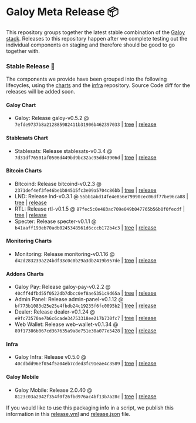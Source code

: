 # Galoy Meta Release 📦

This repository groups together the latest stable combination of the [Galoy stack](https://github.com/GaloyMoney/awesome-galoy#tech-components). 
Releases to this repository happen after we complete testing out the individual components on staging and therefore should be good to go together with.

### Stable Release 🎉

The components we provide have been grouped into the following lifecycles, using the [charts](https://github.com/GaloyMoney/charts) and the [infra](https://github.com/GaloyMoney/galoy-infra) repository. 
Source Code diff for the releases will be added soon.

#### Galoy Chart
- Galoy: Release galoy-v0.5.2 @ `7efde9737b8a212885982411b31906b462397033` | [tree](https://github.com/GaloyMoney/charts/tree/7efde9737b8a212885982411b31906b462397033/charts/galoy) | [release](https://github.com/GaloyMoney/charts/releases/tag/galoy-v0.5.2)

#### Stablesats Chart
- Stablesats: Release stablesats-v0.3.4 @ `7d31df76501af0506d449bd9bc32ac95dd43906d` | [tree](https://github.com/GaloyMoney/charts/tree/7d31df76501af0506d449bd9bc32ac95dd43906d/charts/stablesats) | [release](https://github.com/GaloyMoney/charts/releases/tag/stablesats-v0.3.4)

#### Bitcoin Charts
- Bitcoind: Release bitcoind-v0.2.3 @ `2371def4ef3fe46be1b84515fc3e09a5704c86bb` | [tree](https://github.com/GaloyMoney/charts/tree/2371def4ef3fe46be1b84515fc3e09a5704c86bb/charts/bitcoind) | [release](https://github.com/GaloyMoney/charts/releases/tag/bitcoind-v0.2.3)
- LND: Release lnd-v0.3.1 @ `55bb1abd14fe4e856e79990cec06df77be96ca88` | [tree](https://github.com/GaloyMoney/charts/tree/55bb1abd14fe4e856e79990cec06df77be96ca88/charts/lnd) | [release](https://github.com/GaloyMoney/charts/releases/tag/lnd-v0.3.1)
- RTL: Release rtl-v0.1.5 @ `87fec5c0e483ac709e049b047765b56b0f0fecdf` | [tree](https://github.com/GaloyMoney/charts/tree/87fec5c0e483ac709e049b047765b56b0f0fecdf/charts/rtl) | [release](https://github.com/GaloyMoney/charts/releases/tag/rtl-v0.1.5)
- Specter: Release specter-v0.1.1 @ `b41aaff193eb70adb0245348561d6cccb172b4c3` | [tree](https://github.com/GaloyMoney/charts/tree/b41aaff193eb70adb0245348561d6cccb172b4c3/charts/specter) | [release](https://github.com/GaloyMoney/charts/releases/tag/specter-v0.1.1)

#### Monitoring Charts
- Monitoring: Release monitoring-v0.1.16 @ `d42d283239a224bdf33c0c0b29a3db2419b957de` | [tree](https://github.com/GaloyMoney/charts/tree/d42d283239a224bdf33c0c0b29a3db2419b957de/charts/monitoring) | [release](https://github.com/GaloyMoney/charts/releases/tag/monitoring-v0.1.16)

#### Addons Charts
- Galoy Pay: Release galoy-pay-v0.2.2 @ `40cff4dfbd55f0522db7dbcc0ef8ae5351c9d65a` | [tree](https://github.com/GaloyMoney/charts/tree/40cff4dfbd55f0522db7dbcc0ef8ae5351c9d65a/charts/galoy-pay) | [release](https://github.com/GaloyMoney/charts/releases/tag/galoy-pay-v0.2.2)
- Admin Panel: Release admin-panel-v0.1.12 @ `bf773b1083d25e25e4fbdb24c19235f6fc0095b2` | [tree](https://github.com/GaloyMoney/charts/tree/bf773b1083d25e25e4fbdb24c19235f6fc0095b2/charts/admin-panel) | [release](https://github.com/GaloyMoney/charts/releases/tag/admin-panel-v0.1.12)
- Dealer: Release dealer-v0.1.24 @ `e9fc73570ae7b6c6cade34753318ee217b730fc7` | [tree](https://github.com/GaloyMoney/charts/tree/e9fc73570ae7b6c6cade34753318ee217b730fc7/charts/dealer) | [release](https://github.com/GaloyMoney/charts/releases/tag/dealer-v0.1.24)
- Web Wallet: Release web-wallet-v0.1.34 @ `89f17386b067cd367635a9a8e751e30a077e5428` | [tree](https://github.com/GaloyMoney/charts/tree/89f17386b067cd367635a9a8e751e30a077e5428/charts/web_wallet) | [release](https://github.com/GaloyMoney/charts/releases/tag/web-wallet-v0.1.34)

#### Infra

- Galoy Infra: Release v0.5.0 @ `40cdbdd96ef054f5a04eb7cded3fc91eae4c3589` | [tree](https://github.com/GaloyMoney/galoy-infra/tree/40cdbdd96ef054f5a04eb7cded3fc91eae4c3589) | [release](https://github.com/GaloyMoney/galoy-infra/releases/tag/v0.5.0)

#### Galoy Mobile

- Galoy Mobile: Release 2.0.40 @ `8123c03a2942f354f0f26fbd976ac4bf13b7a28c` | [tree](https://github.com/GaloyMoney/galoy-mobile/tree/8123c03a2942f354f0f26fbd976ac4bf13b7a28c) | [release](https://github.com/GaloyMoney/galoy-mobile/releases/tag/2.0.40)

If you would like to use this packaging info in a script, we publish this information in this [release.yml](./release.yml) and [release.json](./release.json) file.
